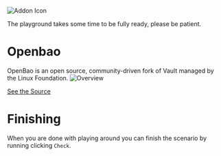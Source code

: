 ![Addon Icon](https://raw.githubusercontent.com/openbao/artwork/main/color/openbao-color.svg)

The playground takes some time to be fully ready, please be patient.

# Openbao

OpenBao is an open source, community-driven fork of Vault managed by the Linux Foundation.
![Overview](https://external-secrets.io/latest/pictures/diagrams-high-level-simple.png)

[See the Source](https://openbao.org/)

# Finishing

When you are done with playing around you can finish the scenario by running clicking `Check`.
